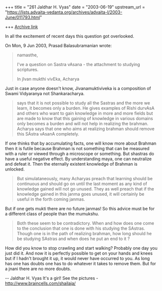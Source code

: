 +++
title = "261 Jaldhar H. Vyas"
date = "2003-06-19"
upstream_url = "https://lists.advaita-vedanta.org/archives/advaita-l/2003-June/011793.html"

+++
[Archive link](https://lists.advaita-vedanta.org/archives/advaita-l/2003-June/011793.html)

In all the excitement of recent days this question got overlooked.

On Mon, 9 Jun 2003, Prasad Balasubramanian wrote:

> namasthe,
>
>   I've a question on Sastra vAsana - the attachment to studying
> scriptures.
>
> In jIvan mukthi vivEka, Acharya

Just in case anyone doesn't know, Jivanamuktiviveka is a composition of
Swami Vidyaranya not Shankaracharya.

> says that
> it is not possible to study all the Sastras
> and the more we learn, it becomes only a burden.
> He gives examples of Rishi durvAsA and others who want to
> gain knowledge in more and more
> fields but are made to know that this gaining
> of knowledge in various domains only becomes a burden
> and will not help in realizing the brahman.
> Acharya says that one who aims at realizing brahman
> should remove this SAstra vAsanA completely.
>

If one thinks that by accumulating facts, one will know more about Brahman
then it is futile because Brahman is not something that can be measured
with a ruler or viewed through a microscope or something.  But shastras do
have a useful negative effect. By understanding maya, one can neutralize
and defeat it.  Then the eternally existent knowledge of Brahman is
unlocked.

> But simulataneously, many Acharyas preach
> that learning should be continuous and
> should go on until the last moment as
> any kind of knowledge gained will not go
> unused. They as well preach that if the
> knowledge gained in this janma goes unused,
> it will certainly be useful in the forth
> coming janmas.
>

But if one gets mukti there are no future janmas! So this advice must be
for a different class of people than the mumukshu.

>  Both these seem to be contradictory. When
> and how does one come to the conclusion that
> one is done with his studying the SAstras.
> Though one is in the path of realizing brahman,
> how long should he be studying SAstras and when
> does he put an end to it ?
>

How did you know to stop crawling and start walking?  Probably one day you
just did it. And now it is perfectly possible to get on your hands and
knees but if I hadn't brought it up, it would never have occurred to you.
As long has one has doubts one has to do whatever it takes to remove them.
But for a jnani there are no more doubts.


-- 
Jaldhar H. Vyas <jaldhar at braincells.com>
It's a girl! See the pictures - http://www.braincells.com/shailaja/

